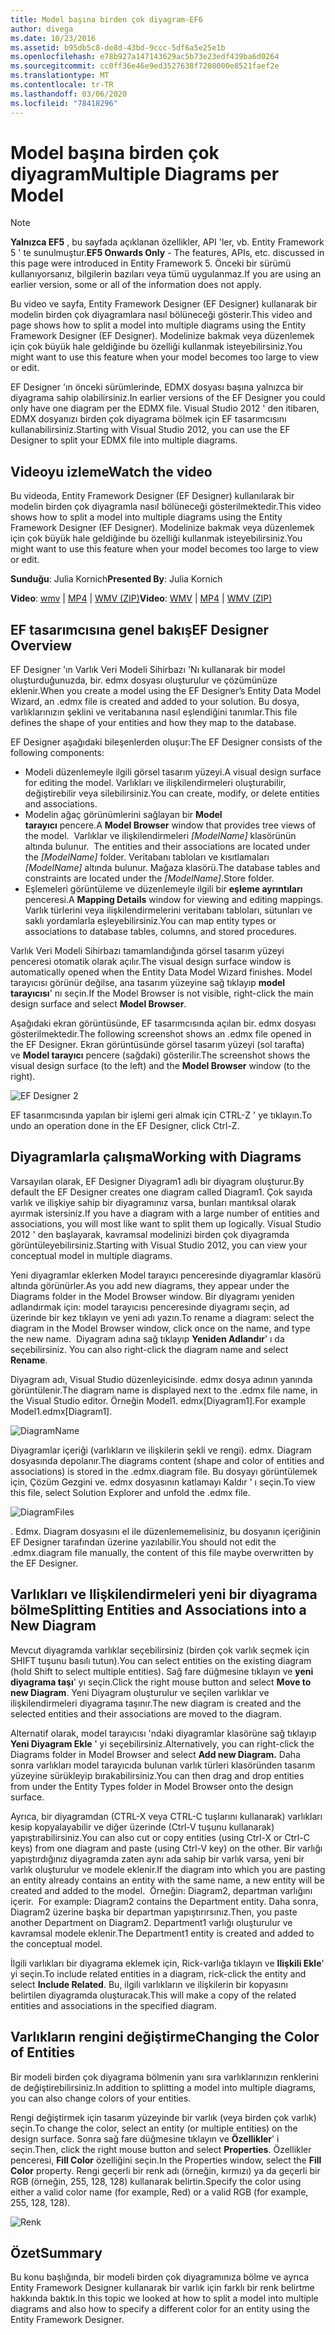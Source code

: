 ```yaml
---
title: Model başına birden çok diyagram-EF6
author: divega
ms.date: 10/23/2016
ms.assetid: b95db5c8-de8d-43bd-9ccc-5df6a5e25e1b
ms.openlocfilehash: e78b927a147143629ac5b73e23edf439ba6d0264
ms.sourcegitcommit: cc0ff36e46e9ed3527638f7208000e8521faef2e
ms.translationtype: MT
ms.contentlocale: tr-TR
ms.lasthandoff: 03/06/2020
ms.locfileid: "78418296"
---
```

# <a name="multiple-diagrams-per-model"></a><span data-ttu-id="310f6-102">Model başına birden çok diyagram</span><span class="sxs-lookup"><span data-stu-id="310f6-102">Multiple Diagrams per Model</span></span>
> [!NOTE]
> <span data-ttu-id="310f6-103">**Yalnızca EF5** , bu sayfada açıklanan özellikler, API 'ler, vb. Entity Framework 5 ' te sunulmuştur.</span><span class="sxs-lookup"><span data-stu-id="310f6-103">**EF5 Onwards Only** - The features, APIs, etc. discussed in this page were introduced in Entity Framework 5.</span></span> <span data-ttu-id="310f6-104">Önceki bir sürümü kullanıyorsanız, bilgilerin bazıları veya tümü uygulanmaz.</span><span class="sxs-lookup"><span data-stu-id="310f6-104">If you are using an earlier version, some or all of the information does not apply.</span></span>

<span data-ttu-id="310f6-105">Bu video ve sayfa, Entity Framework Designer (EF Designer) kullanarak bir modelin birden çok diyagramlara nasıl bölüneceği gösterir.</span><span class="sxs-lookup"><span data-stu-id="310f6-105">This video and page shows how to split a model into multiple diagrams using the Entity Framework Designer (EF Designer).</span></span> <span data-ttu-id="310f6-106">Modelinize bakmak veya düzenlemek için çok büyük hale geldiğinde bu özelliği kullanmak isteyebilirsiniz.</span><span class="sxs-lookup"><span data-stu-id="310f6-106">You might want to use this feature when your model becomes too large to view or edit.</span></span>

<span data-ttu-id="310f6-107">EF Designer 'ın önceki sürümlerinde, EDMX dosyası başına yalnızca bir diyagrama sahip olabilirsiniz.</span><span class="sxs-lookup"><span data-stu-id="310f6-107">In earlier versions of the EF Designer you could only have one diagram per the EDMX file.</span></span> <span data-ttu-id="310f6-108">Visual Studio 2012 ' den itibaren, EDMX dosyanızı birden çok diyagrama bölmek için EF tasarımcısını kullanabilirsiniz.</span><span class="sxs-lookup"><span data-stu-id="310f6-108">Starting with Visual Studio 2012, you can use the EF Designer to split your EDMX file into multiple diagrams.</span></span>

## <a name="watch-the-video"></a><span data-ttu-id="310f6-109">Videoyu izleme</span><span class="sxs-lookup"><span data-stu-id="310f6-109">Watch the video</span></span>
<span data-ttu-id="310f6-110">Bu videoda, Entity Framework Designer (EF Designer) kullanılarak bir modelin birden çok diyagramla nasıl bölüneceği gösterilmektedir.</span><span class="sxs-lookup"><span data-stu-id="310f6-110">This video shows how to split a model into multiple diagrams using the Entity Framework Designer (EF Designer).</span></span> <span data-ttu-id="310f6-111">Modelinize bakmak veya düzenlemek için çok büyük hale geldiğinde bu özelliği kullanmak isteyebilirsiniz.</span><span class="sxs-lookup"><span data-stu-id="310f6-111">You might want to use this feature when your model becomes too large to view or edit.</span></span>

<span data-ttu-id="310f6-112">**Sunduğu**: Julia Kornich</span><span class="sxs-lookup"><span data-stu-id="310f6-112">**Presented By**: Julia Kornich</span></span>

<span data-ttu-id="310f6-113">**Video**: [wmv](https://download.microsoft.com/download/5/C/2/5C2B52AB-5532-426F-B078-1E253341B5FA/HDI-ITPro-MSDN-winvideo-multiplediagrams.wmv) | [MP4](https://download.microsoft.com/download/5/C/2/5C2B52AB-5532-426F-B078-1E253341B5FA/HDI-ITPro-MSDN-mp4video-multiplediagrams.m4v) | [WMV (ZIP)](https://download.microsoft.com/download/5/C/2/5C2B52AB-5532-426F-B078-1E253341B5FA/HDI-ITPro-MSDN-winvideo-multiplediagrams.zip)</span><span class="sxs-lookup"><span data-stu-id="310f6-113">**Video**: [WMV](https://download.microsoft.com/download/5/C/2/5C2B52AB-5532-426F-B078-1E253341B5FA/HDI-ITPro-MSDN-winvideo-multiplediagrams.wmv) | [MP4](https://download.microsoft.com/download/5/C/2/5C2B52AB-5532-426F-B078-1E253341B5FA/HDI-ITPro-MSDN-mp4video-multiplediagrams.m4v) | [WMV (ZIP)](https://download.microsoft.com/download/5/C/2/5C2B52AB-5532-426F-B078-1E253341B5FA/HDI-ITPro-MSDN-winvideo-multiplediagrams.zip)</span></span>

## <a name="ef-designer-overview"></a><span data-ttu-id="310f6-114">EF tasarımcısına genel bakış</span><span class="sxs-lookup"><span data-stu-id="310f6-114">EF Designer Overview</span></span>

<span data-ttu-id="310f6-115">EF Designer 'ın Varlık Veri Modeli Sihirbazı 'Nı kullanarak bir model oluşturduğunuzda, bir. edmx dosyası oluşturulur ve çözümünüze eklenir.</span><span class="sxs-lookup"><span data-stu-id="310f6-115">When you create a model using the EF Designer’s Entity Data Model Wizard, an .edmx file is created and added to your solution.</span></span> <span data-ttu-id="310f6-116">Bu dosya, varlıklarınızın şeklini ve veritabanına nasıl eşlendiğini tanımlar.</span><span class="sxs-lookup"><span data-stu-id="310f6-116">This file defines the shape of your entities and how they map to the database.</span></span>

<span data-ttu-id="310f6-117">EF Designer aşağıdaki bileşenlerden oluşur:</span><span class="sxs-lookup"><span data-stu-id="310f6-117">The EF Designer consists of the following components:</span></span>

-   <span data-ttu-id="310f6-118">Modeli düzenlemeyle ilgili görsel tasarım yüzeyi.</span><span class="sxs-lookup"><span data-stu-id="310f6-118">A visual design surface for editing the model.</span></span> <span data-ttu-id="310f6-119">Varlıkları ve ilişkilendirmeleri oluşturabilir, değiştirebilir veya silebilirsiniz.</span><span class="sxs-lookup"><span data-stu-id="310f6-119">You can create, modify, or delete entities and associations.</span></span>
-   <span data-ttu-id="310f6-120">Modelin ağaç görünümlerini sağlayan bir **Model tarayıcı** pencere.</span><span class="sxs-lookup"><span data-stu-id="310f6-120">A **Model Browser** window that provides tree views of the model.</span></span><span data-ttu-id="310f6-121">  Varlıklar ve ilişkilendirmeleri *\[ModelName\]* klasörünün altında bulunur.</span><span class="sxs-lookup"><span data-stu-id="310f6-121">  The entities and their associations are located under the *\[ModelName\]* folder.</span></span> <span data-ttu-id="310f6-122">Veritabanı tabloları ve kısıtlamaları *\[ModelName\]* altında bulunur. Mağaza klasörü.</span><span class="sxs-lookup"><span data-stu-id="310f6-122">The database tables and constraints are located under the *\[ModelName\]*.Store folder.</span></span>
-   <span data-ttu-id="310f6-123">Eşlemeleri görüntüleme ve düzenlemeyle ilgili bir **eşleme ayrıntıları** penceresi.</span><span class="sxs-lookup"><span data-stu-id="310f6-123">A **Mapping Details** window for viewing and editing mappings.</span></span> <span data-ttu-id="310f6-124">Varlık türlerini veya ilişkilendirmelerini veritabanı tabloları, sütunları ve saklı yordamlarla eşleyebilirsiniz.</span><span class="sxs-lookup"><span data-stu-id="310f6-124">You can map entity types or associations to database tables, columns, and stored procedures.</span></span> 

<span data-ttu-id="310f6-125">Varlık Veri Modeli Sihirbazı tamamlandığında görsel tasarım yüzeyi penceresi otomatik olarak açılır.</span><span class="sxs-lookup"><span data-stu-id="310f6-125">The visual design surface window is automatically opened when the Entity Data Model Wizard finishes.</span></span> <span data-ttu-id="310f6-126">Model tarayıcısı görünür değilse, ana tasarım yüzeyine sağ tıklayıp **model tarayıcısı**' nı seçin.</span><span class="sxs-lookup"><span data-stu-id="310f6-126">If the Model Browser is not visible, right-click the main design surface and select **Model Browser**.</span></span>

<span data-ttu-id="310f6-127">Aşağıdaki ekran görüntüsünde, EF tasarımcısında açılan bir. edmx dosyası gösterilmektedir.</span><span class="sxs-lookup"><span data-stu-id="310f6-127">The following screenshot shows an .edmx file opened in the EF Designer.</span></span> <span data-ttu-id="310f6-128">Ekran görüntüsünde görsel tasarım yüzeyi (sol tarafta) ve **Model tarayıcı** pencere (sağdaki) gösterilir.</span><span class="sxs-lookup"><span data-stu-id="310f6-128">The screenshot shows the visual design surface (to the left) and the **Model Browser** window (to the right).</span></span>

![EF Designer 2](~/ef6/media/efdesigner2.png)

<span data-ttu-id="310f6-130">EF tasarımcısında yapılan bir işlemi geri almak için CTRL-Z ' ye tıklayın.</span><span class="sxs-lookup"><span data-stu-id="310f6-130">To undo an operation done in the EF Designer, click Ctrl-Z.</span></span>

## <a name="working-with-diagrams"></a><span data-ttu-id="310f6-131">Diyagramlarla çalışma</span><span class="sxs-lookup"><span data-stu-id="310f6-131">Working with Diagrams</span></span>

<span data-ttu-id="310f6-132">Varsayılan olarak, EF Designer Diyagram1 adlı bir diyagram oluşturur.</span><span class="sxs-lookup"><span data-stu-id="310f6-132">By default the EF Designer creates one diagram called Diagram1.</span></span> <span data-ttu-id="310f6-133">Çok sayıda varlık ve ilişkiye sahip bir diyagramınız varsa, bunları mantıksal olarak ayırmak istersiniz.</span><span class="sxs-lookup"><span data-stu-id="310f6-133">If you have a diagram with a large number of entities and associations, you will most like want to split them up logically.</span></span> <span data-ttu-id="310f6-134">Visual Studio 2012 ' den başlayarak, kavramsal modelinizi birden çok diyagramda görüntüleyebilirsiniz.</span><span class="sxs-lookup"><span data-stu-id="310f6-134">Starting with Visual Studio 2012, you can view your conceptual model in multiple diagrams.</span></span>   

<span data-ttu-id="310f6-135">Yeni diyagramlar eklerken Model tarayıcı penceresinde diyagramlar klasörü altında görünürler.</span><span class="sxs-lookup"><span data-stu-id="310f6-135">As you add new diagrams, they appear under the Diagrams folder in the Model Browser window.</span></span> <span data-ttu-id="310f6-136">Bir diyagramı yeniden adlandırmak için: model tarayıcısı penceresinde diyagramı seçin, ad üzerinde bir kez tıklayın ve yeni adı yazın.</span><span class="sxs-lookup"><span data-stu-id="310f6-136">To rename a diagram: select the diagram in the Model Browser window, click once on the name, and type the new name.</span></span> <span data-ttu-id="310f6-137"> Diyagram adına sağ tıklayıp **Yeniden Adlandır**' ı da seçebilirsiniz.</span><span class="sxs-lookup"><span data-stu-id="310f6-137"> You can also right-click the diagram name and select **Rename**.</span></span>

<span data-ttu-id="310f6-138">Diyagram adı, Visual Studio düzenleyicisinde. edmx dosya adının yanında görüntülenir.</span><span class="sxs-lookup"><span data-stu-id="310f6-138">The diagram name is displayed next to the .edmx file name, in the Visual Studio editor.</span></span> <span data-ttu-id="310f6-139">Örneğin Model1. edmx\[Diyagram1\].</span><span class="sxs-lookup"><span data-stu-id="310f6-139">For example Model1.edmx\[Diagram1\].</span></span>

![DiagramName](~/ef6/media/diagramname.png)

<span data-ttu-id="310f6-141">Diyagramlar içeriği (varlıkların ve ilişkilerin şekli ve rengi). edmx. Diagram dosyasında depolanır.</span><span class="sxs-lookup"><span data-stu-id="310f6-141">The diagrams content (shape and color of entities and associations) is stored in the .edmx.diagram file.</span></span> <span data-ttu-id="310f6-142">Bu dosyayı görüntülemek için, Çözüm Gezgini ve. edmx dosyasının katlamayı Kaldır ' ı seçin.</span><span class="sxs-lookup"><span data-stu-id="310f6-142">To view this file, select Solution Explorer and unfold the .edmx file.</span></span> 

![DiagramFiles](~/ef6/media/diagramfiles.png)

<span data-ttu-id="310f6-144">. Edmx. Diagram dosyasını el ile düzenlememelisiniz, bu dosyanın içeriğinin EF Designer tarafından üzerine yazılabilir.</span><span class="sxs-lookup"><span data-stu-id="310f6-144">You should not edit the .edmx.diagram file manually, the content of this file maybe overwritten by the EF Designer.</span></span>
 
## <a name="splitting-entities-and-associations-into-a-new-diagram"></a><span data-ttu-id="310f6-145">Varlıkları ve Ilişkilendirmeleri yeni bir diyagrama bölme</span><span class="sxs-lookup"><span data-stu-id="310f6-145">Splitting Entities and Associations into a New Diagram</span></span>

<span data-ttu-id="310f6-146">Mevcut diyagramda varlıklar seçebilirsiniz (birden çok varlık seçmek için SHIFT tuşunu basılı tutun).</span><span class="sxs-lookup"><span data-stu-id="310f6-146">You can select entities on the existing diagram (hold Shift to select multiple entities).</span></span> <span data-ttu-id="310f6-147">Sağ fare düğmesine tıklayın ve **yeni diyagrama taşı**' yı seçin.</span><span class="sxs-lookup"><span data-stu-id="310f6-147">Click the right mouse button and select **Move to new Diagram**.</span></span> <span data-ttu-id="310f6-148">Yeni Diyagram oluşturulur ve seçilen varlıklar ve ilişkilendirmeleri diyagrama taşınır.</span><span class="sxs-lookup"><span data-stu-id="310f6-148">The new diagram is created and the selected entities and their associations are moved to the diagram.</span></span>

<span data-ttu-id="310f6-149">Alternatif olarak, model tarayıcısı 'ndaki diyagramlar klasörüne sağ tıklayıp **Yeni Diyagram Ekle** ' yi seçebilirsiniz.</span><span class="sxs-lookup"><span data-stu-id="310f6-149">Alternatively, you can right-click the Diagrams folder in Model Browser and select **Add new Diagram.**</span></span> <span data-ttu-id="310f6-150">Daha sonra varlıkları model tarayıcıda bulunan varlık türleri klasöründen tasarım yüzeyine sürükleyip bırakabilirsiniz.</span><span class="sxs-lookup"><span data-stu-id="310f6-150">You can then drag and drop entities from under the Entity Types folder in Model Browser onto the design surface.</span></span>

<span data-ttu-id="310f6-151">Ayrıca, bir diyagramdan (CTRL-X veya CTRL-C tuşlarını kullanarak) varlıkları kesip kopyalayabilir ve diğer üzerinde (Ctrl-V tuşunu kullanarak) yapıştırabilirsiniz.</span><span class="sxs-lookup"><span data-stu-id="310f6-151">You can also cut or copy entities (using Ctrl-X or Ctrl-C keys) from one diagram and paste (using Ctrl-V key) on the other.</span></span> <span data-ttu-id="310f6-152">Bir varlığı yapıştırdığınız diyagramda zaten aynı ada sahip bir varlık varsa, yeni bir varlık oluşturulur ve modele eklenir.</span><span class="sxs-lookup"><span data-stu-id="310f6-152">If the diagram into which you are pasting an entity already contains an entity with the same name, a new entity will be created and added to the model.</span></span><span data-ttu-id="310f6-153">  Örneğin: Diagram2, departman varlığını içerir.</span><span class="sxs-lookup"><span data-stu-id="310f6-153">  For example: Diagram2 contains the Department entity.</span></span> <span data-ttu-id="310f6-154">Daha sonra, Diagram2 üzerine başka bir departman yapıştırırsınız.</span><span class="sxs-lookup"><span data-stu-id="310f6-154">Then, you paste another Department on Diagram2.</span></span> <span data-ttu-id="310f6-155">Department1 varlığı oluşturulur ve kavramsal modele eklenir.</span><span class="sxs-lookup"><span data-stu-id="310f6-155">The Department1 entity is created and added to the conceptual model.</span></span>   

<span data-ttu-id="310f6-156">İlgili varlıkları bir diyagrama eklemek için, Rick-varlığa tıklayın ve **Ilişkili Ekle**' yi seçin.</span><span class="sxs-lookup"><span data-stu-id="310f6-156">To include related entities in a diagram, rick-click the entity and select **Include Related**.</span></span> <span data-ttu-id="310f6-157">Bu, ilgili varlıkların ve ilişkilerin bir kopyasını belirtilen diyagramda oluşturacak.</span><span class="sxs-lookup"><span data-stu-id="310f6-157">This will make a copy of the related entities and associations in the specified diagram.</span></span>

## <a name="changing-the-color-of-entities"></a><span data-ttu-id="310f6-158">Varlıkların rengini değiştirme</span><span class="sxs-lookup"><span data-stu-id="310f6-158">Changing the Color of Entities</span></span>

<span data-ttu-id="310f6-159">Bir modeli birden çok diyagrama bölmenin yanı sıra varlıklarınızın renklerini de değiştirebilirsiniz.</span><span class="sxs-lookup"><span data-stu-id="310f6-159">In addition to splitting a model into multiple diagrams, you can also change colors of your entities.</span></span>

<span data-ttu-id="310f6-160">Rengi değiştirmek için tasarım yüzeyinde bir varlık (veya birden çok varlık) seçin.</span><span class="sxs-lookup"><span data-stu-id="310f6-160">To change the color, select an entity (or multiple entities) on the design surface.</span></span> <span data-ttu-id="310f6-161">Sonra sağ fare düğmesine tıklayın ve **Özellikler**' i seçin.</span><span class="sxs-lookup"><span data-stu-id="310f6-161">Then, click the right mouse button and select **Properties**.</span></span> <span data-ttu-id="310f6-162">Özellikler penceresi, **Fill Color** özelliğini seçin.</span><span class="sxs-lookup"><span data-stu-id="310f6-162">In the Properties window, select the **Fill Color** property.</span></span> <span data-ttu-id="310f6-163">Rengi geçerli bir renk adı (örneğin, kırmızı) ya da geçerli bir RGB (örneğin, 255, 128, 128) kullanarak belirtin.</span><span class="sxs-lookup"><span data-stu-id="310f6-163">Specify the color using either a valid color name (for example, Red) or a valid RGB (for example, 255, 128, 128).</span></span> 

![Renk](~/ef6/media/color.png)

## <a name="summary"></a><span data-ttu-id="310f6-165">Özet</span><span class="sxs-lookup"><span data-stu-id="310f6-165">Summary</span></span>

<span data-ttu-id="310f6-166">Bu konu başlığında, bir modeli birden çok diyagramınıza bölme ve ayrıca Entity Framework Designer kullanarak bir varlık için farklı bir renk belirtme hakkında baktık.</span><span class="sxs-lookup"><span data-stu-id="310f6-166">In this topic we looked at how to split a model into multiple diagrams and also how to specify a different color for an entity using the Entity Framework Designer.</span></span> 
